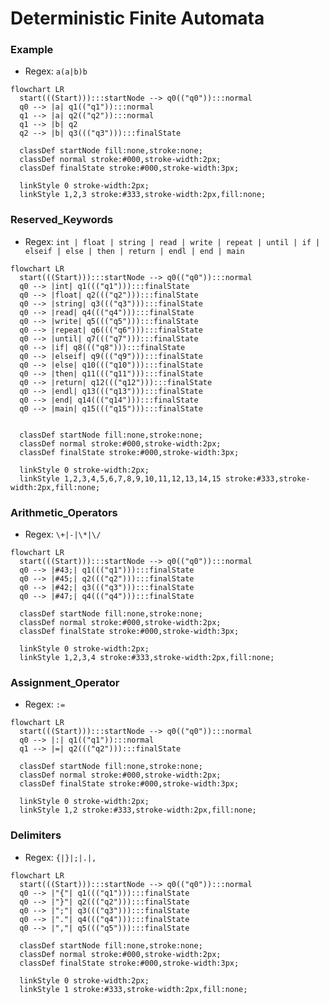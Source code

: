 # Deterministic Finite Automata

### Example

- Regex: `a(a|b)b`

```mermaid
flowchart LR
  start(((Start))):::startNode --> q0(("q0")):::normal
  q0 --> |a| q1(("q1")):::normal
  q1 --> |a| q2(("q2")):::normal
  q1 --> |b| q2
  q2 --> |b| q3((("q3"))):::finalState

  classDef startNode fill:none,stroke:none;
  classDef normal stroke:#000,stroke-width:2px;
  classDef finalState stroke:#000,stroke-width:3px;

  linkStyle 0 stroke-width:2px;
  linkStyle 1,2,3 stroke:#333,stroke-width:2px,fill:none;
```

### Reserved_Keywords

- Regex: `int | float | string | read | write | repeat | until | if | elseif | else | then | return | endl | end | main`

```mermaid
flowchart LR
  start(((Start))):::startNode --> q0(("q0")):::normal
  q0 --> |int| q1((("q1"))):::finalState
  q0 --> |float| q2((("q2"))):::finalState
  q0 --> |string| q3((("q3"))):::finalState
  q0 --> |read| q4((("q4"))):::finalState
  q0 --> |write| q5((("q5"))):::finalState
  q0 --> |repeat| q6((("q6"))):::finalState
  q0 --> |until| q7((("q7"))):::finalState
  q0 --> |if| q8((("q8"))):::finalState
  q0 --> |elseif| q9((("q9"))):::finalState
  q0 --> |else| q10((("q10"))):::finalState
  q0 --> |then| q11((("q11"))):::finalState
  q0 --> |return| q12((("q12"))):::finalState
  q0 --> |endl| q13((("q13"))):::finalState
  q0 --> |end| q14((("q14"))):::finalState
  q0 --> |main| q15((("q15"))):::finalState


  classDef startNode fill:none,stroke:none;
  classDef normal stroke:#000,stroke-width:2px;
  classDef finalState stroke:#000,stroke-width:3px;

  linkStyle 0 stroke-width:2px;
  linkStyle 1,2,3,4,5,6,7,8,9,10,11,12,13,14,15 stroke:#333,stroke-width:2px,fill:none;

```

### Arithmetic_Operators

- Regex: `\+|-|\*|\/`

<!-- I am using these HTML character codes (e.g. #43;) since directly using '+' or '-' or '*' gives syntax errors with the mermaid syntax -->

```mermaid
flowchart LR
  start(((Start))):::startNode --> q0(("q0")):::normal
  q0 --> |#43;| q1((("q1"))):::finalState
  q0 --> |#45;| q2((("q2"))):::finalState
  q0 --> |#42;| q3((("q3"))):::finalState
  q0 --> |#47;| q4((("q4"))):::finalState

  classDef startNode fill:none,stroke:none;
  classDef normal stroke:#000,stroke-width:2px;
  classDef finalState stroke:#000,stroke-width:3px;

  linkStyle 0 stroke-width:2px;
  linkStyle 1,2,3,4 stroke:#333,stroke-width:2px,fill:none;
```

### Assignment_Operator

- Regex: `:=`

```mermaid
flowchart LR
  start(((Start))):::startNode --> q0(("q0")):::normal
  q0 --> |:| q1(("q1")):::normal
  q1 --> |=| q2((("q2"))):::finalState

  classDef startNode fill:none,stroke:none;
  classDef normal stroke:#000,stroke-width:2px;
  classDef finalState stroke:#000,stroke-width:3px;

  linkStyle 0 stroke-width:2px;
  linkStyle 1,2 stroke:#333,stroke-width:2px,fill:none;
```

### Delimiters

- Regex: `{|}|;|.|,` 

```mermaid
flowchart LR
  start(((Start))):::startNode --> q0(("q0")):::normal
  q0 --> |"{"| q1((("q1"))):::finalState
  q0 --> |"}"| q2((("q2"))):::finalState
  q0 --> |";"| q3((("q3"))):::finalState
  q0 --> |"."| q4((("q4"))):::finalState
  q0 --> |","| q5((("q5"))):::finalState

  classDef startNode fill:none,stroke:none;
  classDef normal stroke:#000,stroke-width:2px;
  classDef finalState stroke:#000,stroke-width:3px;

  linkStyle 0 stroke-width:2px;
  linkStyle 1 stroke:#333,stroke-width:2px,fill:none;
```